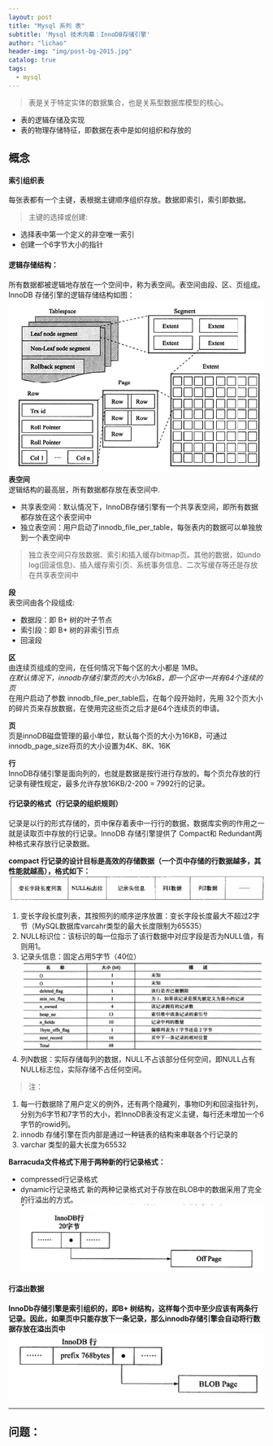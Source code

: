 ```yaml
---
layout: post
title: "Mysql 系列 表"
subtitle: 'Mysql 技术内幕：InnoDB存储引擎'
author: "lichao"
header-img: "img/post-bg-2015.jpg"
catalog: true
tags:
  - mysql
---
```


> 表是关于特定实体的数据集合，也是关系型数据库模型的核心。
* 表的逻辑存储及实现
* 表的物理存储特征，即数据在表中是如何组织和存放的

## 概念
#### 索引组织表
每张表都有一个主键，表根据主键顺序组织存放。数据即索引，索引即数据。      
> 主键的选择或创建:      
* 选择表中第一个定义的非空唯一索引
* 创建一个6字节大小的指针   

#### 逻辑存储结构：    
所有数据都被逻辑地存放在一个空间中，称为表空间。表空间由段、区、页组成。InnoDB 存储引擎的逻辑存储结构如图：  
![逻辑存储结构](/img/mysql/tablespace.png)      
**表空间**    
逻辑结构的最高层，所有数据都存放在表空间中.   
* 共享表空间：默认情况下，InnoDB存储引擎有一个共享表空间，即所有数据都存放在这个表空间中
* 独立表空间：用户启动了innodb_file_per_table，每张表内的数据可以单独放到一个表空间中
> 独立表空间只存放数据、索引和插入缓存bitmap页。其他的数据，如undo log(回滚信息)、插入缓存索引页、系统事务信息、二次写缓存等还是存放在共享表空间中

**段**       
表空间由各个段组成:
* 数据段：即 B+ 树的叶子节点
* 索引段：即 B+ 树的非索引节点
* 回滚段      
   
**区**    
由连续页组成的空间，在任何情况下每个区的大小都是 1MB。    
*在默认情况下，innodb存储引擎页的大小为16kB，即一个区中一共有64个连续的页*    
在用户启动了参数 innodb_file_per_table后，在每个段开始时，先用 32个页大小的碎片页来存放数据，在使用完这些页之后才是64个连续页的申请。    

**页**    
页是innoDB磁盘管理的最小单位，默认每个页的大小为16KB，可通过innodb_page_size将页的大小设置为4K、8K、16K   

**行**    
InnoDB存储引擎是面向列的，也就是数据是按行进行存放的。每个页允存放的行记录有硬性规定，最多允许存放16KB/2-200 = 7992行的记录。     

#### 行记录的格式（行记录的组织规则）    
记录是以行的形式存储的，页中保存着表中一行行的数据，数据库实例的作用之一就是读取页中存放的行记录。InnoDB 存储引擎提供了 Compact和 Redundant两种格式来存放行记录数据。       

**compact 行记录的设计目标是高效的存储数据（一个页中存储的行数据越多，其性能就越高），格式如下：**          
![存储概览](/img/mysql/compact.png)    
1. 变长字段长度列表，其按照列的顺序逆序放置：变长字段长度最大不超过2字节（MySQL数据库varcahr类型的最大长度限制为65535）   
2. NULL标识位：该标识的每一位指示了该行数据中对应字段是否为NULL值，有则用1。    
3. 记录头信息：固定占用5字节（40位）   
![存储概览](/img/mysql/header.png)    
4. 列N数据：实际存储每列的数据，NULL不占该部分任何空间，即NULL占有NULL标志位，实际存储不占任何空间。      

> 注： 
1. 每一行数据除了用户定义的例外，还有两个隐藏列，事物ID列和回滚指针列，分别为6字节和7字节的大小，若InnoDB表没有定义主键，每行还未增加一个6字节的rowid列。   
2. innodb 存储引擎在页内部是通过一种链表的结构来串联各个行记录的
3. varchar 类型的最大长度为65532



**Barracuda文件格式下用于两种新的行记录格式：**     
* compressed行记录格式
* dynamic行记录格式
新的两种记录格式对于存放在BLOB中的数据采用了完全的行溢出的方式。
![存储概览](/img/mysql/barracuda.png)    

#### 行溢出数据    
**InnoDb存储引擎是索引组织的，即B+ 树结构，这样每个页中至少应该有两条行记录。因此，如果页中只能存放下一条记录，那么innodb存储引擎会自动将行数据存放在溢出页中**
![存储概览](/img/mysql/cache.png)    




---

## 问题：
